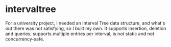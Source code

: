 intervaltree
============

For a university project, I needed an Interval Tree data structure, and what's out there was not satisfying, so I built my own. It supports insertion, deletion and queries, supports multiple entries per interval, is not static and not concurrency-safe.